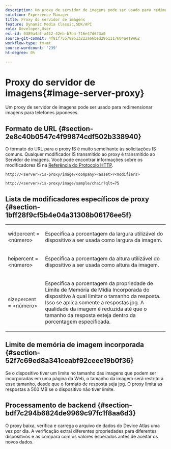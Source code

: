 ```yaml
---
description: Um proxy de servidor de imagens pode ser usado para redimensionar imagens para telefones japoneses.
solution: Experience Manager
title: Proxy do servidor de imagens
feature: Dynamic Media Classic,SDK/API
role: Developer,User
exl-id: 0389a4af-a412-42eb-b7b4-716e47d623a0
source-git-commit: 4f81f755789613222a66bed2961117604ae19e62
workflow-type: tm+mt
source-wordcount: '239'
ht-degree: 0%

---
```


# Proxy do servidor de imagens{#image-server-proxy}

Um proxy de servidor de imagens pode ser usado para redimensionar imagens para telefones japoneses.

## Formato de URL {#section-2e8c40b0547c4f99874cdf502b338940}

O formato do URL para o proxy IS é muito semelhante às solicitações IS comuns. Qualquer modificador IS transmitido ao proxy é transmitido ao Servidor de imagens. Você pode encontrar informações sobre os modificadores IS na [Referência do Protocolo HTTP](../../is-api/http-ref/image-serving-api-ref/c-http-protocol-reference/c-introduction/c-introduction.md#concept-dbbd5241bc6248ad9b9d7f6c635c311e).

`http://<server>/is-proxy/image/<company><asset>?<modifiers>`

`http://<server>/is-proxy/image/sample/chair?qlt=75`

## Lista de modificadores específicos de proxy {#section-1bff28f9cf5b4e04a31308b06176ee5f}

<table id="simpletable_40C1DFB183B54A79BCF65D51ED480CE0"> 
 <tr class="strow"> 
  <td class="stentry"> <p><span class="codeph"> widpercent = &lt;número&gt;</span> </p></td> 
  <td class="stentry"> <p>Especifica a porcentagem da largura utilizável do dispositivo a ser usada como largura da imagem. </p></td> 
 </tr> 
 <tr class="strow"> 
  <td class="stentry"> <p><span class="codeph"> heipercent = &lt;número&gt;</span> </p></td> 
  <td class="stentry"> <p>Especifica a porcentagem da altura utilizável do dispositivo a ser usada como altura da imagem. </p></td> 
 </tr> 
 <tr class="strow"> 
  <td class="stentry"> <p><span class="codeph"> sizepercent = &lt;número&gt;</span> </p></td> 
  <td class="stentry"> <p>Especifica a porcentagem da propriedade de Limite de Memória de Mídia Incorporada do dispositivo à qual limitar o tamanho da resposta. Isso se aplica somente a respostas jpg. A qualidade da imagem é reduzida até que o tamanho da resposta esteja dentro da porcentagem especificada. </p></td> 
 </tr> 
</table>

## Limite de memória de imagem incorporada {#section-52f7c69ed8a341ceabf92ceee19b0f36}

Se o dispositivo tiver um limite no tamanho das imagens que podem ser incorporadas em uma página da Web, o tamanho da imagem será restrito a esse tamanho, desde que o formato de resposta seja jpg. O proxy limita as respostas a 500 MB se o dispositivo não tiver limite.

## Processamento de backend {#section-bdf7c294b6824de9969c97fc1f8aa6d3}

O proxy baixa, verifica e carrega o arquivo de dados do Device Atlas uma vez por dia. A verificação extrai diferentes propriedades para diferentes dispositivos e as compara com os valores esperados antes de aceitar os novos dados.
